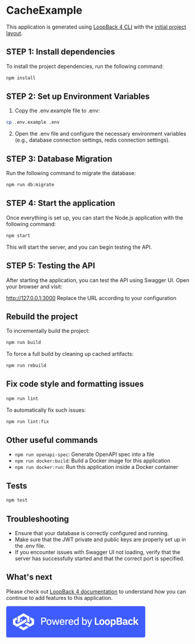 # CacheExample

This application is generated using [LoopBack 4 CLI](https://loopback.io/doc/en/lb4/Command-line-interface.html) with the
[initial project layout](https://loopback.io/doc/en/lb4/Loopback-application-layout.html).

## STEP 1: Install dependencies

To install the project dependencies, run the following command:

```sh
npm install
```
## STEP 2: Set up Environment Variables
1. Copy the .env.example file to .env:

```sh
cp .env.example .env
```
2. Open the .env file and configure the necessary environment variables (e.g., database connection settings, redis connection settings).

## STEP 3: Database Migration
Run the following command to migrate the database:
```sh
npm run db:migrate
```

## STEP 4: Start the application
Once everything is set up, you can start the Node.js application with the following command:
```sh
npm start
```
This will start the server, and you can begin testing the API.

## STEP 5: Testing the API
After starting the application, you can test the API using Swagger UI. Open your browser and visit:

http://127.0.0.1:3000 Replace the URL according to your configuration

## Rebuild the project

To incrementally build the project:

```sh
npm run build
```

To force a full build by cleaning up cached artifacts:

```sh
npm run rebuild
```

## Fix code style and formatting issues

```sh
npm run lint
```

To automatically fix such issues:

```sh
npm run lint:fix
```

## Other useful commands
- `npm run openapi-spec`: Generate OpenAPI spec into a file
- `npm run docker:build`: Build a Docker image for this application
- `npm run docker:run`: Run this application inside a Docker container

## Tests

```sh
npm test
```

## Troubleshooting
* Ensure that your database is correctly configured and running.
* Make sure that the JWT private and public keys are properly set up in the .env file.
* If you encounter issues with Swagger UI not loading, verify that the server has successfully started and that the correct port is specified.

## What's next

Please check out [LoopBack 4 documentation](https://loopback.io/doc/en/lb4/) to
understand how you can continue to add features to this application.

[![LoopBack](<https://github.com/loopbackio/loopback-next/raw/master/docs/site/imgs/branding/Powered-by-LoopBack-Badge-(blue)-@2x.png>)](http://loopback.io/)
